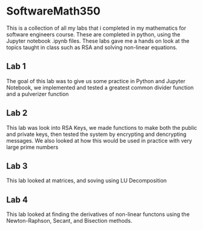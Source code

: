 # SoftwareMath350
This is a collection of all my labs that i completed in my mathematics for software engineers course. These are completed in python, using the Jupyter notebook .ipynb files. These labs gave me a hands on look at the topics taught in class such as RSA and solving non-linear equations.<br/>
## Lab 1
The goal of this lab was to give us some practice in Python and Jupyter Notebook, we implemented and tested a greatest common divider function and a pulverizer function 
<br/>
## Lab 2
This lab was look into RSA Keys, we made functions to make both the public and private keys, then tested the system by encrypting and dencrypting messages. We also looked at how this would be used in practice with very large prime numbers
<br/>
## Lab 3
This lab looked at matrices, and soving using LU Decomposition
<br/>
## Lab 4
This lab looked at finding the derivatives of non-linear functons using the Newton-Raphson, Secant, and Bisection methods.
